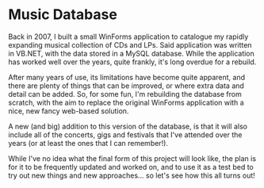 # Music Database

Back in 2007, I built a small WinForms application to catalogue my rapidly expanding musical collection of CDs and LPs. Said application was written in VB.NET, with the data stored in a MySQL database. While the application has worked well over the years, quite frankly, it's long overdue for a rebuild. 

After many years of use, its limitations have become quite apparent, and there are plenty of things that can be improved, or where extra data and detail can be added. So, for some fun, I'm rebuilding the database from scratch, with the aim to replace the original WinForms application with a nice, new fancy web-based solution.

A new (and big) addition to this version of the database, is that it will also include all of the concerts, gigs and festivals that I've attended over the years (or at least the ones that I can remember!). 

While I've no idea what the final form of this project will look like, the plan is for it to be frequently updated and worked on, and to use it as a test bed to try out new things and new approaches... so let's see how this all turns out!
